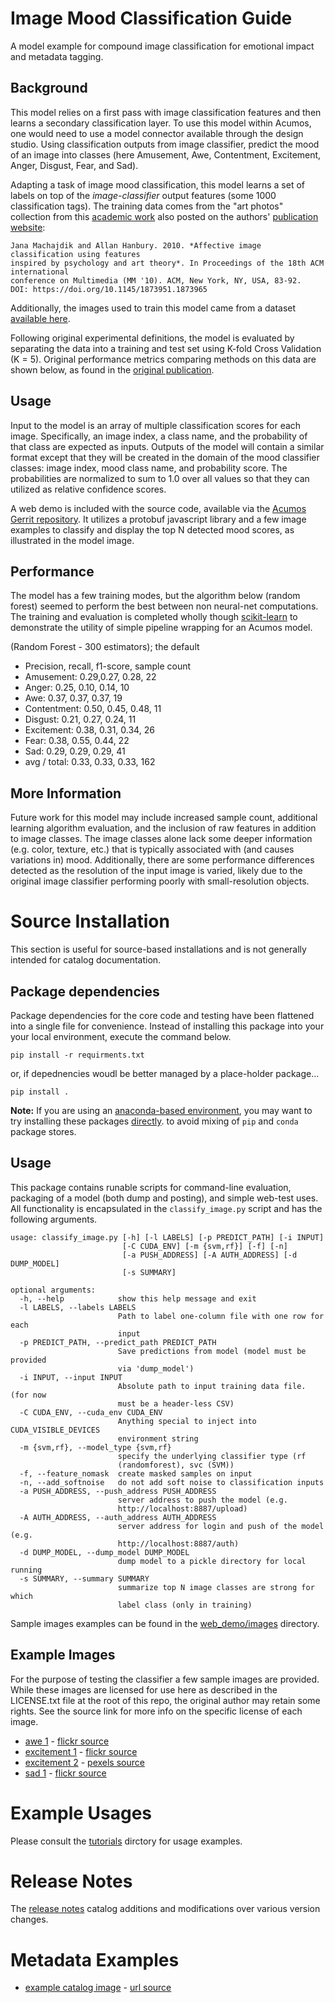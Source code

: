 <!---
.. ===============LICENSE_START=======================================================
.. Acumos CC-BY-4.0
.. ===================================================================================
.. Copyright (C) 2017-2018 AT&T Intellectual Property & Tech Mahindra. All rights reserved.
.. ===================================================================================
.. This Acumos documentation file is distributed by AT&T and Tech Mahindra
.. under the Creative Commons Attribution 4.0 International License (the "License");
.. you may not use this file except in compliance with the License.
.. You may obtain a copy of the License at
..
.. http://creativecommons.org/licenses/by/4.0
..
.. This file is distributed on an "AS IS" BASIS,
.. WITHOUT WARRANTIES OR CONDITIONS OF ANY KIND, either express or implied.
.. See the License for the specific language governing permissions and
.. limitations under the License.
.. ===============LICENSE_END=========================================================
-->

# Image Mood Classification Guide
A model example for compound image classification for emotional impact and metadata tagging.

## Background
This model relies on a first pass with image classification features and then
learns a secondary classification layer.  To use this model within Acumos,
one would need to use a model connector available through the design studio.
Using classification outputs from image classifier, predict the mood of an
image into classes (here Amusement, Awe, Contentment, Excitement, Anger,
Disgust, Fear, and Sad).

Adapting a task of image mood classification, this model learns a set of labels
on top of the *image-classifier* output features (some 1000 classification tags).
The training data comes from the "art photos" collection from
this [academic work](https://dl.acm.org/citation.cfm?id=1873965)
also posted on the authors' [publication website](http://www.imageemotion.org/):

    Jana Machajdik and Allan Hanbury. 2010. *Affective image classification using features
    inspired by psychology and art theory*. In Proceedings of the 18th ACM international
    conference on Multimedia (MM '10). ACM, New York, NY, USA, 83-92.
    DOI: https://doi.org/10.1145/1873951.1873965

Additionally, the images used to train this model came from a dataset
[available here](http://www.imageemotion.org/testImages_artphoto.zip).

Following original experimental definitions, the model is evaluated by separating
the data into a training and test set using K-fold Cross Validation
(K = 5). Original performance metrics comparing methods on this
data are shown below, as found in the
[original publication](https://dl.acm.org/citation.cfm?id=1873965).

## Usage
Input to the model is an array of multiple classification scores for each image.
Specifically, an image index, a class name, and the probability of that class are
expected as inputs.  Outputs of the model will contain a similar format except
that they will be created in the domain of the mood classifier classes: image
index, mood class name, and probability score. The probabilities are normalized
to sum to 1.0 over all values so that they can utilized as relative confidence scores.

A web demo is included with the source code, available via the
[Acumos Gerrit repository](https://gerrit.acumos.org/r/#/admin/projects/image-mood-classifier).
It utilizes a protobuf javascript library and a few image examples to
classify and display the top N detected mood scores, as illustrated in the model image.

## Performance
The model has a few training modes, but the algorithm below (random forest)
seemed to perform the best between non neural-net computations.  The
training and evaluation is completed wholly though
[scikit-learn](http://scikit-learn.org/) to
demonstrate the utility of simple pipeline wrapping for an Acumos model.

(Random Forest - 300 estimators); the default
* Precision, recall, f1-score, sample count
* Amusement: 0.29,0.27, 0.28, 22
* Anger: 0.25, 0.10, 0.14, 10
* Awe: 0.37, 0.37, 0.37, 19
* Contentment: 0.50, 0.45, 0.48, 11
* Disgust: 0.21, 0.27, 0.24, 11
* Excitement: 0.38, 0.31, 0.34, 26
* Fear: 0.38, 0.55, 0.44, 22
* Sad: 0.29, 0.29, 0.29, 41
* avg / total: 0.33, 0.33, 0.33, 162

## More Information
Future work for this model may include increased sample count, additional
learning algorithm evaluation, and the inclusion of raw features in addition
to image classes.  The image classes alone lack some deeper information (e.g.
color, texture, etc.) that is typically associated with (and causes variations
in) mood.  Additionally, there are some performance differences detected as
the resolution of the input image is varied, likely due to the original
image classifier performing poorly with small-resolution objects.


# Source Installation
This section is useful for source-based installations and is not generally intended
for catalog documentation.

## Package dependencies
Package dependencies for the core code and testing have been flattened into a
single file for convenience. Instead of installing this package into your
your local environment, execute the command below.

```
pip install -r requirments.txt
```
or, if depednencies woudl be better managed by a place-holder package...
```
pip install .
```

**Note:** If you are using an [anaconda-based environment](https://anaconda.org),
you may want to try
installing these packages [directly](https://docs.anaconda.com/anaconda-repository/user-guide/tasks/pkgs/download-install-pkg).
to avoid mixing of `pip` and `conda` package stores.


## Usage
This package contains runable scripts for command-line evaluation,
packaging of a model (both dump and posting), and simple web-test
uses.   All functionality is encapsulated in the `classify_image.py`
script and has the following arguments.

```
usage: classify_image.py [-h] [-l LABELS] [-p PREDICT_PATH] [-i INPUT]
                         [-C CUDA_ENV] [-m {svm,rf}] [-f] [-n]
                         [-a PUSH_ADDRESS] [-A AUTH_ADDRESS] [-d DUMP_MODEL]
                         [-s SUMMARY]

optional arguments:
  -h, --help            show this help message and exit
  -l LABELS, --labels LABELS
                        Path to label one-column file with one row for each
                        input
  -p PREDICT_PATH, --predict_path PREDICT_PATH
                        Save predictions from model (model must be provided
                        via 'dump_model')
  -i INPUT, --input INPUT
                        Absolute path to input training data file. (for now
                        must be a header-less CSV)
  -C CUDA_ENV, --cuda_env CUDA_ENV
                        Anything special to inject into CUDA_VISIBLE_DEVICES
                        environment string
  -m {svm,rf}, --model_type {svm,rf}
                        specify the underlying classifier type (rf
                        (randomforest), svc (SVM))
  -f, --feature_nomask  create masked samples on input
  -n, --add_softnoise   do not add soft noise to classification inputs
  -a PUSH_ADDRESS, --push_address PUSH_ADDRESS
                        server address to push the model (e.g.
                        http://localhost:8887/upload)
  -A AUTH_ADDRESS, --auth_address AUTH_ADDRESS
                        server address for login and push of the model (e.g.
                        http://localhost:8887/auth)
  -d DUMP_MODEL, --dump_model DUMP_MODEL
                        dump model to a pickle directory for local running
  -s SUMMARY, --summary SUMMARY
                        summarize top N image classes are strong for which
                        label class (only in training)
```


Sample images examples can be found in the [web_demo/images](web_demo/images) directory.

## Example Images
For the purpose of testing the classifier a few sample images are provided.
While these images are licensed for use here as described in the LICENSE.txt
file at the root of this repo, the original author may retain some rights. See
the source link for more info on the specific license of each image.

* [awe 1](web_demo/images/example_awe_1.jpg) - [flickr source](https://flic.kr/p/RLzkvA)
* [excitement 1](web_demo/images/example_excitement_1.jpg) - [flickr source](https://flic.kr/p/fN8y4d)
* [excitement 2](web_demo/images/example_excitement_2.jpg) - [pexels source](https://www.pexels.com/photo/red-green-hot-air-balloon-during-daytime-51377/)
* [sad 1](web_demo/images/example_sad_1.jpg) - [flickr source](https://flic.kr/p/8Kmqib)


# Example Usages
Please consult the [tutorials](tutorials) dirctory for usage examples.

# Release Notes
The [release notes](release-notes.md) catalog additions and modifications
over various version changes.

# Metadata Examples
* [example catalog image](catalog_image.png) - [url source](http://www.imageemotion.org/)

